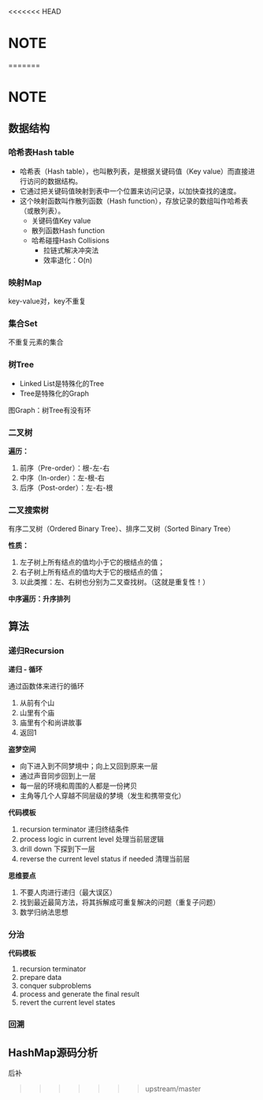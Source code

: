 <<<<<<< HEAD
# NOTE

  

=======
# NOTE

##   数据结构

### 哈希表Hash table

- 哈希表（Hash table），也叫散列表，是根据关键码值（Key value）而直接进行访问的数据结构。
- 它通过把关键码值映射到表中一个位置来访问记录，以加快查找的速度。
- 这个映射函数叫作散列函数（Hash function），存放记录的数组叫作哈希表（或散列表）。
    - 关键码值Key value
    - 散列函数Hash function
    - 哈希碰撞Hash Collisions
        - 拉链式解决冲突法
        - 效率退化：O(n)
        
### 映射Map

key-value对，key不重复
    
### 集合Set
    
不重复元素的集合

### 树Tree

- Linked List是特殊化的Tree
- Tree是特殊化的Graph
        
图Graph：树Tree有没有环
    
### 二叉树

**遍历：**

1. 前序（Pre-order）：根-左-右
2. 中序（In-order）：左-根-右
3. 后序（Post-order）：左-右-根
            
### 二叉搜索树
    
有序二叉树（Ordered Binary Tree）、排序二叉树（Sorted Binary Tree）
    
**性质：**

1. 左子树上所有结点的值均小于它的根结点的值；
2. 右子树上所有结点的值均大于它的根结点的值；
3. 以此类推：左、右树也分别为二叉查找树。（这就是重复性！）

**中序遍历：升序排列**

## 算法

### 递归Recursion
    
**递归 - 循环**
    
通过函数体来进行的循环
    
1. 从前有个山
2. 山里有个庙
3. 庙里有个和尚讲故事
4. 返回1
    
**盗梦空间**

- 向下进入到不同梦境中；向上又回到原来一层
- 通过声音同步回到上一层
- 每一层的环境和周围的人都是一份拷贝
- 主角等几个人穿越不同层级的梦境（发生和携带变化）
    
**代码模板**

1. recursion terminator 递归终结条件
2. process logic in current level 处理当前层逻辑
3. drill down 下探到下一层
4. reverse the current level status if needed 清理当前层
    
**思维要点**

1. 不要人肉进行递归（最大误区）
2. 找到最近最简方法，将其拆解成可重复解决的问题（重复子问题）
3. 数学归纳法思想

### 分治

**代码模板**

1. recursion terminator
2. prepare data
3. conquer subproblems
4. process and generate the final result
5. revert the current level states
    
### 回溯

## HashMap源码分析

后补


>>>>>>> upstream/master
